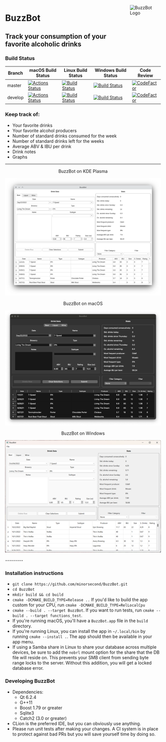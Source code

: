 <img src="https://github.com/minorsecond/BuzzBot/blob/master/res/mini-icon.png" align="right"
     alt="BuzzBot Logo" width="100" height="100">
     
# BuzzBot
## Track your consumption of your favorite alcoholic drinks
### Build Status
| Branch  | macOS Build Status                                                                                                                      | Linux Build Status                                                                                                                                    | Windows Build Status                                                                                                                                      | Code Review                                                                                                                                                                                                                 |
|---------|-----------------------------------------------------------------------------------------------------------------------------------------|-------------------------------------------------------------------------------------------------------------------------------------------------------|-----------------------------------------------------------------------------------------------------------------------------------------------------------|-----------------------------------------------------------------------------------------------------------------------------------------------------------------------------------------------------------------------------|
| master  | [![Actions Status](https://github.com/minorsecond/BuzzBot/workflows/Master/badge.svg)](https://github.com/minorsecond/BuzzBot/actions)  | [![Build Status](https://ci.wardrup.me/buildStatus/icon?job=BuzzBot-Master-PRMerge-Linux)](https://ci.wardrup.me/job/BuzzBot-Master-PRMerge-Linux/)   | [![Build Status](https://ci.wardrup.me/buildStatus/icon?job=BuzzBot-MasterPRMerge-Windows)](https://ci.wardrup.me/job/BuzzBot-Master-PRMerge-Windows/)    | [![CodeFactor](https://www.codefactor.io/repository/github/minorsecond/buzzbot/badge/master?s=7d0189852bedaddcb41bc7579892f35d6cca05b3)](https://www.codefactor.io/repository/github/minorsecond/buzzbot/overview/master)   |
| develop | [![Actions Status](https://github.com/minorsecond/BuzzBot/workflows/Develop/badge.svg)](https://github.com/minorsecond/BuzzBot/actions) | [![Build Status](https://ci.wardrup.me/buildStatus/icon?job=BuzzBot-Develop-PRMerge-Linux)](https://ci.wardrup.me/job/BuzzBot-Develop-PRMerge-Linux/) | [![Build Status](https://ci.wardrup.me/buildStatus/icon?job=BuzzBot-Develop-PRMerge-Windows)](https://ci.wardrup.me/job/BuzzBot-Develop-PRMerge-Windows/) | [![CodeFactor](https://www.codefactor.io/repository/github/minorsecond/buzzbot/badge/develop?s=7d0189852bedaddcb41bc7579892f35d6cca05b3)](https://www.codefactor.io/repository/github/minorsecond/buzzbot/overview/develop) |

### Keep track of:
- Your favorite drinks
- Your favorite alcohol producers
- Number of standard drinks consumed for the week
- Number of standard drinks left for the weeks
- Average ABV & IBU per drink
- Drink notes
- Graphs

---------

<p align="center">
BuzzBot on KDE Plasma

![BuzzBot on KDE](res/buzzbot_kde.png?raw=true)

</p>

<p align="center">
BuzzBot on macOS

![BuzzBot on macOS](res/buzzbot_macOS.png?raw=true)
</p>

<p align="center">
BuzzBot on Windows

![BuzzBot on Windows](res/buzzbot_windows.png?raw=true)
</p>
---------

### Installation instructions
- `git clone https://github.com/minorsecond/BuzzBot.git`
- `cd BuzzBot`
- `mkdir build && cd build`
- `cmake -DCMAKE_BUILD_TYPE=Release ..` If you'd like to build the app custom for your CPU, run
`cmake -DCMAKE_BUILD_TYPE=RelLocalCpu`
- `cmake --build . --target BuzzBot`. If you want to run tests, run `cmake --build . --target functions_test`.
- If you're running macOS, you'll have a `BuzzBot.app` file in the `build` directory.
- If you're running Linux, you can install the app in `~/.local/bin` by running `cmake --install .`.
  The app should then be available in your app menu.
- If using a Samba share in Linux to share your database across multiple devices, be sure to add the
  `nobrl` mount option for the share that the DB file will reside on. This prevents your SMB client from sending byte
  range locks to the server. Without this addition, you will get a locked database error.

### Developing BuzzBot
- Dependencies:
    - Qt 6.2.4
    - G++11
    - Boost 1.79 or greater
    - Sqlite3
    - Catch2 (3.0 or greater)
- CLion is the preferred IDE, but you can obviously use anything.
- Please run unit tests after making your changes. A CI system is in place to protect against bad PRs but you will save yourself time by doing so.
